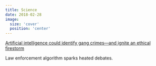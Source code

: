 ```yaml
---
title: Science
date: 2018-02-28
image:
  size: 'cover'
  position: 'center'
---
```

[Artificial intelligence could identify gang crimes—and ignite an ethical firestorm](https://www.science.org/content/article/artificial-intelligence-could-identify-gang-crimes-and-ignite-ethical-firestorm/)

Law enforcement algorithm sparks heated debates.
<!--more-->